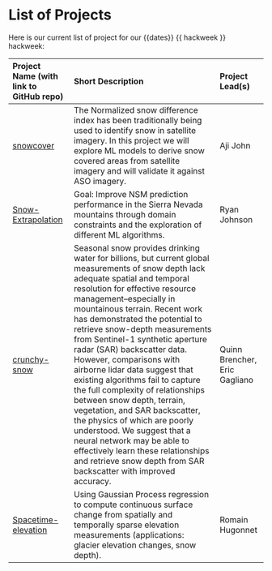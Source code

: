 # List of Projects

Here is our current list of project for our {{dates}} {{ hackweek }} hackweek:

| Project Name (with link to GitHub repo) | Short Description | Project Lead(s) | 
|:--------|:--------|:-----|
| [snowcover](https://github.com/geo-smart/snowcover) | The Normalized snow difference index has been traditionally being used to identify snow in satellite imagery. In this project we will explore ML models to derive snow covered areas from satellite imagery and will validate it against ASO imagery. | Aji John |
| [Snow-Extrapolation](https://github.com/geo-smart/Snow-Extrapolation) | Goal: Improve NSM prediction performance in the Sierra Nevada mountains through domain constraints and the exploration of different ML algorithms. | Ryan Johnson | 
| [crunchy-snow](https://github.com/geo-smart/crunchy-snow) | Seasonal snow provides drinking water for billions, but current global measurements of snow depth lack adequate spatial and temporal resolution for effective resource management–especially in mountainous terrain. Recent work has demonstrated the potential to retrieve snow-depth measurements from Sentinel-1 synthetic aperture radar (SAR) backscatter data. However, comparisons with airborne lidar data suggest that existing algorithms fail to capture the full complexity of relationships between snow depth, terrain, vegetation, and SAR backscatter, the physics of which are poorly understood. We suggest that a neural network may be able to effectively learn these relationships and retrieve snow depth from SAR backscatter with improved accuracy. | Quinn Brencher, Eric Gagliano |
| [Spacetime-elevation](https://github.com/geo-smart/spacetime-elevation) | Using Gaussian Process regression to compute continuous surface change from spatially and temporally sparse elevation measurements (applications: glacier elevation changes, snow depth).  | Romain Hugonnet |
